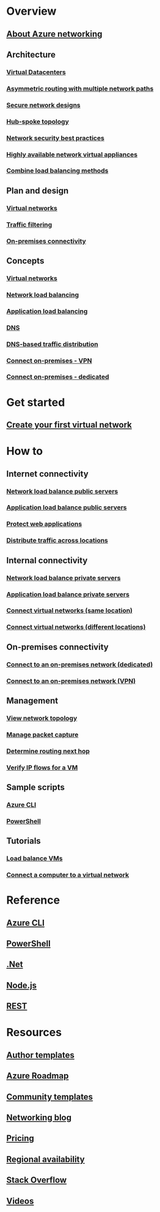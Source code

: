 # Overview
## [About Azure networking](networking-overview.md)
## Architecture
### [Virtual Datacenters](networking-virtual-datacenter.md)
### [Asymmetric routing with multiple network paths](../expressroute/expressroute-asymmetric-routing.md?toc=%2fazure%2fnetworking%2ftoc.json)
### [Secure network designs](../best-practices-network-security.md?toc=%2fazure%2fnetworking%2ftoc.json)
### [Hub-spoke topology](https://docs.microsoft.com/azure/architecture/reference-architectures/hybrid-networking/hub-spoke)
### [Network security best practices](../security/azure-security-network-security-best-practices.md?toc=%2fazure%2fnetworking%2ftoc.json)
### [Highly available network virtual appliances](https://docs.microsoft.com/azure/architecture/reference-architectures/dmz/nva-ha )
### [Combine load balancing methods](../traffic-manager/traffic-manager-load-balancing-azure.md?toc=%2fazure%2fnetworking%2ftoc.json)
## Plan and design
### [Virtual networks](../virtual-network/virtual-network-vnet-plan-design-arm.md?toc=%2fazure%2fnetworking%2ftoc.json)
### [Traffic filtering](../virtual-network/virtual-networks-nsg.md?toc=%2fazure%2fnetworking%2ftoc.json)
### [On-premises connectivity](../vpn-gateway/vpn-gateway-plan-design.md?toc=%2fazure%2fnetworking%2ftoc.json)
##  Concepts
### [Virtual networks](../virtual-network/virtual-networks-overview.md?toc=%2fazure%2fnetworking%2ftoc.json)
### [Network load balancing](../load-balancer/load-balancer-overview.md?toc=%2fazure%2fnetworking%2ftoc.json)
### [Application load balancing](../application-gateway/application-gateway-introduction.md?toc=%2fazure%2fnetworking%2ftoc.json)
### [DNS](../dns/dns-overview.md?toc=%2fazure%2fnetworking%2ftoc.json)
### [DNS-based traffic distribution](../traffic-manager/traffic-manager-overview.md?toc=%2fazure%2fnetworking%2ftoc.json)
### [Connect on-premises - VPN](../vpn-gateway/vpn-gateway-about-vpngateways.md?toc=%2fazure%2fnetworking%2ftoc.json)
### [Connect on-premises - dedicated](../expressroute/expressroute-introduction.md?toc=%2fazure%2fnetworking%2ftoc.json)

# Get started
## [Create your first virtual network](../virtual-network/virtual-network-get-started-vnet-subnet.md?toc=%2fazure%2fnetworking%2ftoc.json)

# How to
## Internet connectivity
### [Network load balance public servers](../load-balancer/load-balancer-get-started-internet-portal.md?toc=%2fazure%2fnetworking%2ftoc.json)
### [Application load balance public servers](../application-gateway/application-gateway-create-gateway-portal.md?toc=%2fazure%2fnetworking%2ftoc.json)
### [Protect web applications](../application-gateway/application-gateway-web-application-firewall-portal.md?toc=%2fazure%2fnetworking%2ftoc.json)
### [Distribute traffic across locations](../traffic-manager/traffic-manager-configure-geographic-routing-method.md?toc=%2fazure%2fnetworking%2ftoc.json)
## Internal connectivity
### [Network load balance private servers](../load-balancer/load-balancer-get-started-ilb-arm-portal.md?toc=%2fazure%2fnetworking%2ftoc.json)
### [Application load balance private servers](../application-gateway/application-gateway-ilb-arm.md?toc=%2fazure%2fnetworking%2ftoc.json)
### [Connect virtual networks (same location)](../virtual-network/virtual-networks-create-vnetpeering-arm-portal.md?toc=%2fazure%2fnetworking%2ftoc.json)
### [Connect virtual networks (different locations)](../vpn-gateway/vpn-gateway-howto-vnet-vnet-resource-manager-portal.md?toc=%2fazure%2fnetworking%2ftoc.json)
## On-premises connectivity
### [Connect to an on-premises network (dedicated)](../expressroute/expressroute-howto-circuit-portal-resource-manager.md?toc=%2fazure%2fnetworking%2ftoc.json)
### [Connect to an on-premises network (VPN)](../vpn-gateway/vpn-gateway-howto-site-to-site-resource-manager-portal.md?toc=%2fazure%2fnetworking%2ftoc.json)
## Management
### [View network topology](../network-watcher/network-watcher-topology-powershell.md?toc=%2fazure%2fnetworking%2ftoc.json)
### [Manage packet capture](../network-watcher/network-watcher-packet-capture-manage-portal.md?toc=%2fazure%2fnetworking%2ftoc.json)
### [Determine routing next hop](../network-watcher/network-watcher-check-next-hop-portal.md?toc=%2fazure%2fnetworking%2ftoc.json)
### [Verify IP flows for a VM](../network-watcher/network-watcher-check-ip-flow-verify-portal.md?toc=%2fazure%2fnetworking%2ftoc.json)
## Sample scripts
### [Azure CLI](cli-samples.md)
### [PowerShell](powershell-samples.md)
## Tutorials
### [Load balance VMs](../virtual-machines/linux/tutorial-load-balance-nodejs.md?toc=%2fazure%2fnetworking%2ftoc.json)
### [Connect a computer to a virtual network](../vpn-gateway/vpn-gateway-howto-point-to-site-resource-manager-portal.md?toc=%2fazure%2fnetworking%2ftoc.json)


# Reference
## [Azure CLI](https://docs.microsoft.com/cli/azure/network)
## [PowerShell](https://docs.microsoft.com/powershell/module/azurerm.network/?view=azurermps-3.8.0)
## [.Net](https://docs.microsoft.com/dotnet/api/microsoft.azure.management.network?view=azuremgmtnetwork-9.1.0-preview)
## [Node.js](https://azure.microsoft.com/develop/nodejs/#azure-sdk)
## [REST](https://msdn.microsoft.com/library/mt163658.aspx)

# Resources
## [Author templates](/azure/azure-resource-manager/resource-group-authoring-templates?toc=%2fazure%2fnetworking%2ftoc.json)
## [Azure Roadmap](https://azure.microsoft.com/roadmap/)
## [Community templates](https://azure.microsoft.com/resources/templates/)
## [Networking blog](http://azure.microsoft.com/blog/topics/networking)
## [Pricing](https://azure.microsoft.com/pricing)
## [Regional availability](https://azure.microsoft.com/regions/services/)
## [Stack Overflow](http://stackoverflow.com/questions/tagged/azure-virtual-network)
## [Videos](https://azure.microsoft.com/resources/videos/index/?services=virtual-network)


